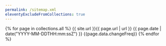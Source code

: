 ```yaml
---
permalink: /sitemap.xml
eleventyExcludeFromCollections: true
---
```

<urlset xmlns="http://www.sitemaps.org/schemas/sitemap/0.9">
    {% for page in collections.all %}
        <url>
            <loc>{{ site.url }}{{ page.url | url }}</loc>
            <lastmod>{{ page.date | date("YYYY-MM-DDTHH:mm:ssZ") }}</lastmod>
            <changefreq>{{page.data.changeFreq}}</changefreq>
        </url>
    {% endfor %}
</urlset>